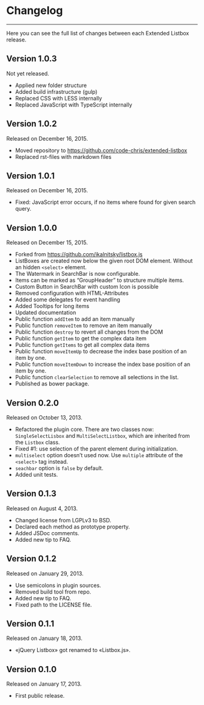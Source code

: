 Changelog
=========
----------


Here you can see the full list of changes between each Extended Listbox
release.

Version 1.0.3
-------------

Not yet released.

-   Applied new folder structure
-   Added build infrastructure (gulp)
-   Replaced CSS with LESS internally
-   Replaced JavaScript with TypeScript internally


Version 1.0.2
-------------

Released on December 16, 2015.

-   Moved repository to <https://github.com/code-chris/extended-listbox>
-   Replaced rst-files with markdown files


Version 1.0.1
-------------

Released on December 16, 2015.

-   Fixed: JavaScript error occurs, if no items where found for given
    search query.

	
Version 1.0.0
-------------

Released on December 15, 2015.

-   Forked from <https://github.com/ikalnitsky/listbox.js>
-   ListBoxes are created now below the given root DOM element. Without
    an hidden `<select>` element.
-   The Watermark in SearchBar is now configurable.
-   Items can be marked as “GroupHeader” to structure multiple items.
-   Custom Button in SearchBar with custom Icon is possible
-   Removed configuration with HTML-Attributes
-   Added some delegates for event handling
-   Added Tooltips for long items
-   Updated documentation
-   Public function `addItem` to add an item manually
-   Public function `removeItem` to remove an item manually
-   Public function `destroy` to revert all changes from the DOM
-   Public function `getItem` to get the complex data item
-   Public function `getItems` to get all complex data items
-   Public function `moveItemUp` to decrease the index base position of
    an item by one.
-   Public function `moveItemDown` to increase the index base position
    of an item by one.
-   Public function `clearSelection` to remove all selections in
    the list.
-   Published as bower package.


Version 0.2.0
-------------

Released on October 13, 2013.

-   Refactored the plugin core. There are two classes now:
    `SingleSelectLisbox` and `MultiSelectListbox`, which are inherited
    from the `Listbox` class.
-   Fixed \#1: use selection of the parent element
    during initialization.
-   `multiselect` option doesn’t used now. Use `multiple` attribute of
    the `<select>` tag instead.
-   `seachbar` option is `false` by default.
-   Added unit tests.


Version 0.1.3
-------------

Released on August 4, 2013.

-   Changed license from LGPLv3 to BSD.
-   Declared each method as prototype property.
-   Added JSDoc comments.
-   Added new tip to FAQ.


Version 0.1.2
-------------

Released on January 29, 2013.

-   Use semicolons in plugin sources.
-   Removed build tool from repo.
-   Added new tip to FAQ.
-   Fixed path to the LICENSE file.


Version 0.1.1
-------------

Released on January 18, 2013.

-   «jQuery Listbox» got renamed to «Listbox.js».


Version 0.1.0
-------------

Released on January 17, 2013.

-   First public release.